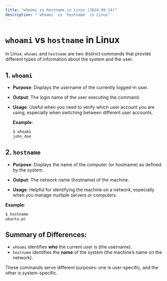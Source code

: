 ```yaml
---
title: "whoami vs hostname in Linux (2024.09.14)"
description: "`whoami` vs `hostname` in Linux"
---
```


# `whoami` vs `hostname` in Linux

In Linux, `whoami` and `hostname` are two distinct commands that provide different types of information about the system and the user.

## 1. `whoami`
- **Purpose**: Displays the username of the currently logged-in user.
- **Output**: The login name of the user executing the command.
- **Usage**: Useful when you need to verify which user account you are using, especially when switching between different user accounts.
  
  **Example**:
  ```bash
  $ whoami
  john_doe
  ```
## 2. `hostname`

- **Purpose**: Displays the name of the computer (or hostname) as defined by the system.
  
- **Output**: The network name (hostname) of the machine.

- **Usage**: Helpful for identifying the machine on a network, especially when you manage multiple servers or computers.

**Example**:
```bash
$ hostname
ubuntu-pc
```

## Summary of Differences:

- `whoami` identifies **who** the current user is (the username).
- `hostname` identifies the **name** of the system (the machine’s name on the network).

These commands serve different purposes: one is user-specific, and the other is system-specific.
